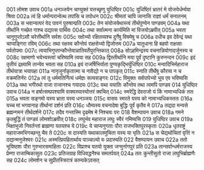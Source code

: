 001	लोमश उवाच
001a	धनञ्जयेन चाप्युक्तं यत्तच्छृणु युधिष्ठिर
001c	युधिष्ठिरं भ्रातरं मे योजयेर्धर्म्यया श्रिया
002a	त्वं हि धर्मान्परान्वेत्थ तपांसि च तपोधन
002c	श्रीमतां चापि जानासि राज्ञां धर्मं सनातनम्
003a	स भवान्यत्परं वेद पावनं पुरुषान्प्रति
003c	तेन संयोजयेथास्त्वं तीर्थपुण्येन पाण्डवम्
004a	यथा तीर्थानि गच्छेत गाश्च दद्यात्स पार्थिवः
004c	तथा सर्वात्मना कार्यमिति मां विजयोऽब्रवीत्
005a	भवता चानुगुप्तोऽसौ चरेत्तीर्थानि सर्वशः
005c	रक्षोभ्यो रक्षितव्यश्च दुर्गेषु विषमेषु च
006a	दधीच इव देवेन्द्रं यथा चाप्यङ्गिरा रविम्
006c	तथा रक्षस्व कौन्तेयं राक्षसेभ्यो द्विजोत्तम
007a	यातुधाना हि बहवो राक्षसाः पर्वतोपमाः
007c	त्वयाभिगुप्तान्कौन्तेयान्नातिवर्तेयुरन्तिकात्
008a	सोऽहमिन्द्रस्य वचनान्नियोगादर्जुनस्य च
008c	रक्षमाणो भयेभ्यस्त्वां चरिष्यामि त्वया सह
009a	द्विस्तीर्थानि मया पूर्वं दृष्टानि कुरुनन्दन
009c	इदं तृतीयं द्रक्ष्यामि तान्येव भवता सह
010a	इयं राजर्षिभिर्याता पुण्यकृद्भिर्युधिष्ठिर
010c	मन्वादिभिर्महाराज तीर्थयात्रा भयापहा
011a	नानृजुर्नाकृतात्मा च नावैद्यो न च पापकृत्
011c	स्नाति तीर्थेषु कौरव्य न च वक्रमतिर्नरः
012a	त्वं तु धर्ममतिर्नित्यं धर्मज्ञः सत्यसङ्गरः
012c	विमुक्तः सर्वपापेभ्यो भूय एव भविष्यसि
013a	यथा भगीरथो राजा राजानश्च गयादयः
013c	यथा ययातिः कौन्तेय तथा त्वमपि पाण्डव
014	युधिष्ठिर उवाच
014a	न हर्षात्सम्प्रपश्यामि वाक्यस्यास्योत्तरं क्वचित्
014c	स्मरेद्धि देवराजो यं किं नामाभ्यधिकं ततः
015a	भवता सङ्गमो यस्य भ्राता यस्य धनञ्जयः
015c	वासवः स्मरते यस्य को नामाभ्यधिकस्ततः
016a	यच्च मां भगवानाह तीर्थानां दर्शनं प्रति
016c	धौम्यस्य वचनादेषा बुद्धिः पूर्वं कृतैव मे
017a	तद्यदा मन्यसे ब्रह्मन्गमनं तीर्थदर्शने
017c	तदैव गन्तास्मि दृढमेष मे निश्चयः परः
018	वैशम्पायन उवाच
018a	गमने कृतबुद्धिं तं पाण्डवं लोमशोऽब्रवीत्
018c	लघुर्भव महाराज लघुः स्वैरं गमिष्यसि
019	युधिष्ठिर उवाच
019a	भिक्षाभुजो निवर्तन्तां ब्राह्मणा यतयश्च ये
019c	ये चाप्यनुगताः पौरा राजभक्तिपुरस्कृताः
020a	धृतराष्ट्रं महाराजमभिगच्छन्तु चैव ते
020c	स दास्यति यथाकालमुचिता यस्य या भृतिः
021a	स चेद्यथोचितां वृत्तिं न दद्यान्मनुजेश्वरः
021c	अस्मत्प्रियहितार्थाय पाञ्चाल्यो वः प्रदास्यति
022	वैशम्पायन उवाच
022a	ततो भूयिष्ठशः पौरा गुरुभारसमाहिताः
022c	विप्राश्च यतयो युक्ता जग्मुर्नागपुरं प्रति
023a	तान्सर्वान्धर्मराजस्य प्रेम्णा राजाम्बिकासुतः
023c	प्रतिजग्राह विधिवद्धनैश्च समतर्पयत्
024a	ततः कुन्तीसुतो राजा लघुभिर्ब्राह्मणैः सह
024c	लोमशेन च सुप्रीतस्त्रिरात्रं काम्यकेऽवसत्
